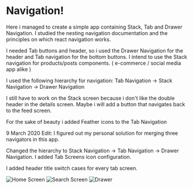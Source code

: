 # Navigation!

Here i managed to create a simple app containing Stack, Tab and Drawer Navigation.
I studied the nesting navigation documentation and the principles on which react navigation works.

I needed Tab buttons and header, so i used the Drawer Navigation for the header and Tab navigation for the bottom buttons. I intend to use the Stack navigation for products/posts components. ( e-commerce / social media app alike )

I used the following hierarchy for navigation:
  Tab Navigation -> Stack Navigation -> Drawer Navigation
  
I still have to work on the Stack screen because i don't like the double header in the details screen. Maybe i will add a button that navigates back to the feed screen.

For the sake of beauty i added Feather icons to the Tab Navigation

9 March 2020 Edit: 
I figured out my personal solution for merging three navigators in this app.

Changed the hierarchy to Stack Navigation -> Tab Navigation -> Drawer Navigation.
I added Tab Screens icon configuration.

I added header title switch cases for every tab screen.


![Home Screen](https://user-images.githubusercontent.com/68776490/157490846-99b1d0aa-d9a3-4141-ba4a-8a5b4ecab38e.png)
![Search Screen](https://user-images.githubusercontent.com/68776490/157491146-ae460c83-86ed-4e0b-a676-495c6a86d18c.png)
![Drawer](https://user-images.githubusercontent.com/68776490/157490962-56ee03ad-a833-4412-8ad2-874b8ee3607a.png)

